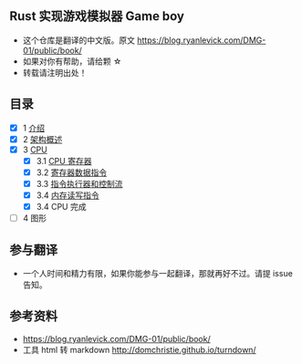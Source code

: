 ## Rust 实现游戏模拟器 Game boy
* 这个仓库是翻译的中文版。原文 https://blog.ryanlevick.com/DMG-01/public/book/
* 如果对你有帮助，请给颗 ☆
* 转载请注明出处！

## 目录
- [x] 1 [介绍](./1-introduction/1-introduction.md)
- [x] 2 [架构概述](./2-Architecture-overview/1-Architechture-overview.md)
- [x] 3 [CPU](./3-CPU)
    - [x] 3.1 [CPU 寄存器](./3-CPU/1-CPU-Registers.md)
    - [x] 3.2 [寄存器数据指令](3-CPU/2-Instructions-on-Register-Data.md)
    - [x] 3.3 [指令执行器和控制流](3-CPU/3-executing_instructions.md)
    - [x] 3.4 [内存读写指令](3-CPU/4-Instructions-for-Reading-and-Writting-to-Memory.md)
    - [x] 3.4 CPU 完成
- [ ] 4 图形

## 参与翻译
* 一个人时间和精力有限，如果你能参与一起翻译，那就再好不过。请提 issue 告知。

## 参考资料
* https://blog.ryanlevick.com/DMG-01/public/book/
* 工具 html 转 markdown http://domchristie.github.io/turndown/
